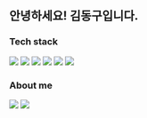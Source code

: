 <h2>안녕하세요! 김동구입니다.</h2>

<h3>Tech stack</h3>
<div>
  <img src="https://img.shields.io/badge/HTML5-E34F26?style=for-the-badge&logo=HTML5&logoColor=white"/>
  <img src="https://img.shields.io/badge/CSS3-1572B6?style=for-the-badge&logo=CSS3&logoColor=white"/>
    <img src="https://img.shields.io/badge/styled--components-DB7093?style=for-the-badge&logo=styled-components&logoColor=white"/>
  <img src="https://img.shields.io/badge/JavaScript-F7DF1E?style=for-the-badge&logo=JavaScript&logoColor=white"/>
  <img src="https://img.shields.io/badge/-TypeScript-3178C6?style=for-the-badge&logo=TypeScript&logoColor=white"/>
  <img src="https://img.shields.io/badge/React-61DAFB?style=for-the-badge&logo=React&logoColor=white"/>
</div>

<h3>About me</h3>
<div>
  <img src="https://img.shields.io/badge/Gmail-EA4335?style=for-the-badge&logo=Gmail&logoColor=white"/>
  <a href="https://velog.io/@donggoo">
    <img src="https://img.shields.io/badge/Blog-20C997?style=for-the-badge&logo=Velog&logoColor=white"/>
  </a>
</div>
